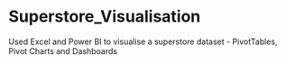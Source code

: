# Superstore_Visualisation
Used Excel and Power BI to visualise a superstore dataset - PivotTables, Pivot Charts and Dashboards
